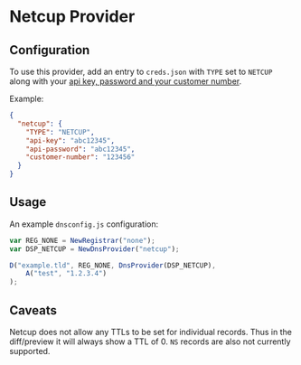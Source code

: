 # Netcup Provider

## Configuration

To use this provider, add an entry to `creds.json` with `TYPE` set to `NETCUP`
along with your [api key, password and your customer number](https://www.netcup-wiki.de/wiki/CCP_API#Authentifizierung).

Example:

```json
{
  "netcup": {
    "TYPE": "NETCUP",
    "api-key": "abc12345",
    "api-password": "abc12345",
    "customer-number": "123456"
  }
}
```

## Usage
An example `dnsconfig.js` configuration:

```javascript
var REG_NONE = NewRegistrar("none");
var DSP_NETCUP = NewDnsProvider("netcup");

D("example.tld", REG_NONE, DnsProvider(DSP_NETCUP),
    A("test", "1.2.3.4")
);
```


## Caveats
Netcup does not allow any TTLs to be set for individual records. Thus in
the diff/preview it will always show a TTL of 0. `NS` records are also
not currently supported.
